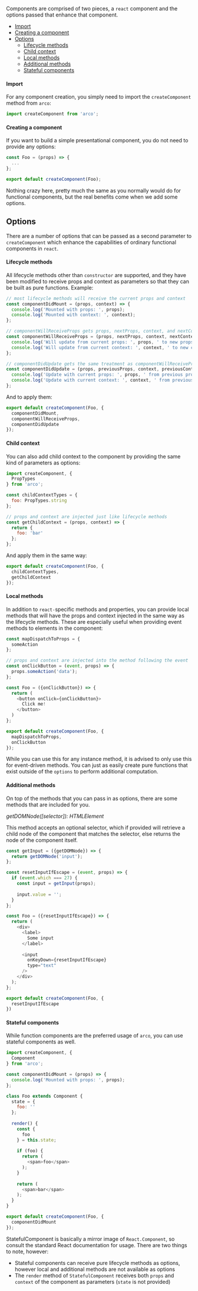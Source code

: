 Components are comprised of two pieces, a `react` component and the options passed that enhance that component.

* [Import](#import)
* [Creating a component](#creating-a-component)
* [Options](#options)
    * [Lifecycle methods](#lifecycle-methods)
    * [Child context](#child-context)
    * [Local methods](#local-methods)
    * [Additional methods](#additional-methods)
    * [Stateful components](#stateful-components)

#### Import

For any component creation, you simply need to import the `createComponent` method from `arco`:

```javascript
import createComponent from 'arco';
```

#### Creating a component

If you want to build a simple presentational component, you do not need to provide any options:

```javascript
const Foo = (props) => {
  ...
};

export default createComponent(Foo);
```

Nothing crazy here, pretty much the same as you normally would do for functional components, but the real benefits come when we add some options.

## Options

There are a number of options that can be passed as a second parameter to `createComponent` which enhance the capabilities of ordinary functional components in `react`.

#### Lifecycle methods

All lifecycle methods other than `constructor` are supported, and they have been modified to receive props and context as parameters so that they can be built as pure functions. Example:

```javascript
// most lifecycle methods will receive the current props and context
const componentDidMount = (props, context) => {
  console.log('Mounted with props: ', props);
  console.log('Mounted with context: ', context);
};

// componentWillReceiveProps gets props, nextProps, context, and nextContext
const componentWillReceiveProps = (props, nextProps, context, nextContext) => {
  console.log('Will update from current props: ', props, ' to new props: ', nextProps);
  console.log('Will update from current context: ', context, ' to new context: ', nextContext);
};

// componentDidUpdate gets the same treatment as componentWillReceiveProps, but with previous instead of next
const componentDidUpdate = (props, previousProps, context, previousContext) => {
  console.log('Update with current props: ', props, ' from previous props: ', previousProps);
  console.log('Update with current context: ', context, ' from previous context: ', previousContext);
};
```

And to apply them:

```javascript
export default createComponent(Foo, {
  componentDidMount,
  componentWillReceiveProps,
  componentDidUpdate
});
```

#### Child context

You can also add child context to the component by providing the same kind of parameters as options:

```javascript
import createComponent, {
  PropTypes
} from 'arco';

const childContextTypes = {
  foo: PropTypes.string
};

// props and context are injected just like lifecycle methods
const getChildContext = (props, context) => {
  return {
    foo: 'bar'
  };
};
```

And apply them in the same way:

```javascript
export default createComponent(Foo, {
  childContextTypes,
  getChildContext
});
```

#### Local methods

In addition to `react-`specific methods and properties, you can provide local methods that will have the props and context injected in the same way as the lifecycle methods. These are especially useful when providing event methods to elements in the component:

```javascript
const mapDispatchToProps = {
  someAction
};

// props and context are injected into the method following the event
const onClickButton = (event, props) => {
  props.someAction('data');
};

const Foo = ({onClickButton}) => {
  return (
    <button onClick={onClickButton}>
      Click me!
    </button>
  )
};

export default createComponent(Foo, {
  mapDispatchToProps,
  onClickButton
});
```

While you can use this for any instance method, it is advised to only use this for event-driven methods. You can just as easily create pure functions that exist outside of the `options` to perform additional computation.

#### Additional methods

On top of the methods that you can pass in as options, there are some methods that are included for you.

*getDOMNode([selector]): HTMLElement*

This method accepts an optional selector, which if provided will retrieve a child node of the component that matches the selector, else returns the node of the component itself.

```javascript
const getInput = ({getDOMNode}) => {
  return getDOMNode('input');
};

const resetInputIfEscape = (event, props) => {
  if (event.which === 27) {
    const input = getInput(props);
      
    input.value = '';
  }
};

const Foo = ({resetInputIfEscape}) => {
  return (
    <div>
      <label>
        Some input
      </label>
      
      <input
        onKeyDown={resetInputIfEscape}
        type="text"
      />
    </div>
  );
};

export default createComponent(Foo, {
  resetInputIfEscape
})
```

#### Stateful components

While function components are the preferred usage of `arco`, you can use stateful components as well.

```javascript
import createComponent, {
  Component
} from 'arco';

const componentDidMount = (props) => {
  console.log('Mounted with props: ', props);
};

class Foo extends Component {
  state = {
    foo: ''
  };
  
  render() {
    const {
      foo
    } = this.state;
    
    if (foo) {
      return (
        <span>foo</span>
      );
    }
    
    return (
      <span>bar</span>
    );
  }
}

export default createComponent(Foo, {
  componentDidMount
});
```

StatefulComponent is basically a mirror image of `React.Component`, so consult the standard React documentation for usage. There are two things to note, however:

* Stateful components can receive pure lifecycle methods as options, however local and additional methods are not available as options
* The `render` method of `StatefulComponent` receives both `props` and `context` of the component as parameters (`state` is not provided)
